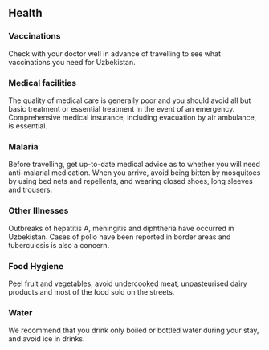 ## Health

### **Vaccinations**

Check with your doctor well in advance of travelling to see what vaccinations you need for Uzbekistan.

### **Medical facilities**

The quality of medical care is generally poor and you should avoid all but basic treatment or essential treatment in the event of an emergency. Comprehensive medical insurance, including evacuation by air ambulance, is essential.

### **Malaria**

Before travelling, get up-to-date medical advice as to whether you will need anti-malarial medication. When you arrive, avoid being bitten by mosquitoes by using bed nets and repellents, and wearing closed shoes, long sleeves and trousers.

### **Other Illnesses**

Outbreaks of hepatitis A, meningitis and diphtheria have occurred in Uzbekistan. Cases of polio have been reported in border areas and tuberculosis is also a concern.

### **Food Hygiene**

Peel fruit and vegetables, avoid undercooked meat, unpasteurised dairy products and most of the food sold on the streets.

### **Water**

We recommend that you drink only boiled or bottled water during your stay, and avoid ice in drinks.